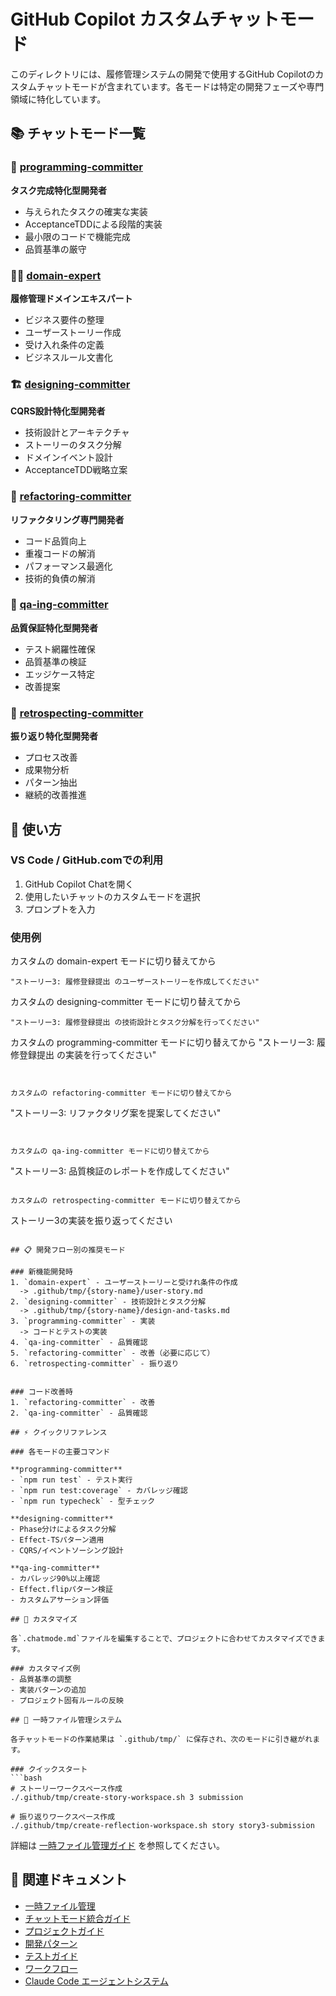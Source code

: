 # GitHub Copilot カスタムチャットモード

このディレクトリには、履修管理システムの開発で使用するGitHub Copilotのカスタムチャットモードが含まれています。各モードは特定の開発フェーズや専門領域に特化しています。

## 📚 チャットモード一覧

### 🎯 [programming-committer](./programming-committer.chatmode.md)
**タスク完成特化型開発者**
- 与えられたタスクの確実な実装
- AcceptanceTDDによる段階的実装
- 最小限のコードで機能完成
- 品質基準の厳守

### 👨‍💼 [domain-expert](./domain-expert.chatmode.md)
**履修管理ドメインエキスパート**
- ビジネス要件の整理
- ユーザーストーリー作成
- 受け入れ条件の定義
- ビジネスルール文書化

### 🏗️ [designing-committer](./designing-committer.chatmode.md)
**CQRS設計特化型開発者**
- 技術設計とアーキテクチャ
- ストーリーのタスク分解
- ドメインイベント設計
- AcceptanceTDD戦略立案

### 🔧 [refactoring-committer](./refactoring-committer.chatmode.md)
**リファクタリング専門開発者**
- コード品質向上
- 重複コードの解消
- パフォーマンス最適化
- 技術的負債の解消

### 🧪 [qa-ing-committer](./qa-ing-committer.chatmode.md)
**品質保証特化型開発者**
- テスト網羅性確保
- 品質基準の検証
- エッジケース特定
- 改善提案

### 🔄 [retrospecting-committer](./retrospecting-committer.chatmode.md)
**振り返り特化型開発者**
- プロセス改善
- 成果物分析
- パターン抽出
- 継続的改善推進

## 🚀 使い方

### VS Code / GitHub.comでの利用

1. GitHub Copilot Chatを開く
2. 使用したいチャットのカスタムモードを選択
3. プロンプトを入力

### 使用例


カスタムの domain-expert モードに切り替えてから
```
"ストーリー3: 履修登録提出 のユーザーストーリーを作成してください"
```

カスタムの designing-committer モードに切り替えてから
```
"ストーリー3: 履修登録提出 の技術設計とタスク分解を行ってください"
```


カスタムの programming-committer モードに切り替えてから
"ストーリー3: 履修登録提出 の実装を行ってください"
```


カスタムの refactoring-committer モードに切り替えてから
```
"ストーリー3: リファクタリグ案を提案してください"
```


カスタムの qa-ing-committer モードに切り替えてから
```
"ストーリー3: 品質検証のレポートを作成してください"
```

カスタムの retrospecting-committer モードに切り替えてから
```
ストーリー3の実装を振り返ってください
```

## 📋 開発フロー別の推奨モード

### 新機能開発時
1. `domain-expert` - ユーザーストーリーと受けれ条件の作成
  -> .github/tmp/{story-name}/user-story.md
2. `designing-committer` - 技術設計とタスク分解
  -> .github/tmp/{story-name}/design-and-tasks.md
3. `programming-committer` - 実装
  -> コードとテストの実装
4. `qa-ing-committer` - 品質確認
5. `refactoring-committer` - 改善（必要に応じて）
6. `retrospecting-committer` - 振り返り


### コード改善時
1. `refactoring-committer` - 改善
2. `qa-ing-committer` - 品質確認

## ⚡ クイックリファレンス

### 各モードの主要コマンド

**programming-committer**
- `npm run test` - テスト実行
- `npm run test:coverage` - カバレッジ確認
- `npm run typecheck` - 型チェック

**designing-committer**
- Phase分けによるタスク分解
- Effect-TSパターン適用
- CQRS/イベントソーシング設計

**qa-ing-committer**
- カバレッジ90%以上確認
- Effect.flipパターン検証
- カスタムアサーション評価

## 📝 カスタマイズ

各`.chatmode.md`ファイルを編集することで、プロジェクトに合わせてカスタマイズできます。

### カスタマイズ例
- 品質基準の調整
- 実装パターンの追加
- プロジェクト固有ルールの反映

## 📁 一時ファイル管理システム

各チャットモードの作業結果は `.github/tmp/` に保存され、次のモードに引き継がれます。

### クイックスタート
```bash
# ストーリーワークスペース作成
./.github/tmp/create-story-workspace.sh 3 submission

# 振り返りワークスペース作成
./.github/tmp/create-reflection-workspace.sh story story3-submission
```

詳細は [一時ファイル管理ガイド](../tmp/README.md) を参照してください。

## 🔗 関連ドキュメント

- [一時ファイル管理](../tmp/README.md)
- [チャットモード統合ガイド](../tmp/chatmode-integration.md)
- [プロジェクトガイド](../copilot-instructions/README.md)
- [開発パターン](../copilot-instructions/development-patterns.md)
- [テストガイド](../copilot-instructions/testing-guide.md)
- [ワークフロー](../copilot-instructions/workflow-guide.md)
- [Claude Code エージェントシステム](../../.claude/agents/README.md)